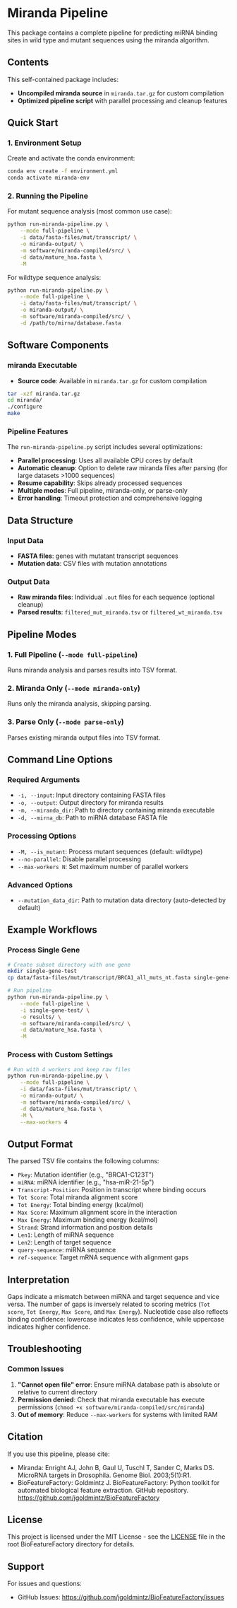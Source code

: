 # Miranda Pipeline

This package contains a complete pipeline for predicting miRNA binding sites in wild type and mutant sequences using the miranda algorithm. 

## Contents

This self-contained package includes:

- **Uncompiled miranda source** in `miranda.tar.gz` for custom compilation
- **Optimized pipeline script** with parallel processing and cleanup features

## Quick Start

### 1. Environment Setup

Create and activate the conda environment:

```bash
conda env create -f environment.yml
conda activate miranda-env
```

### 2. Running the Pipeline

For mutant sequence analysis (most common use case):

```bash
python run-miranda-pipeline.py \
    --mode full-pipeline \
    -i data/fasta-files/mut/transcript/ \
    -o miranda-output/ \
    -m software/miranda-compiled/src/ \
    -d data/mature_hsa.fasta \
    -M
```

For wildtype sequence analysis:

```bash
python run-miranda-pipeline.py \
    --mode full-pipeline \
    -i data/fasta-files/mut/transcript/ \
    -o miranda-output/ \
    -m software/miranda-compiled/src/ \
    -d /path/to/mirna/database.fasta
```

## Software Components

### miranda Executable

- **Source code**: Available in `miranda.tar.gz` for custom compilation

```bash
tar -xzf miranda.tar.gz
cd miranda/
./configure
make
```

### Pipeline Features

The `run-miranda-pipeline.py` script includes several optimizations:

- **Parallel processing**: Uses all available CPU cores by default
- **Automatic cleanup**: Option to delete raw miranda files after parsing (for large datasets >1000 sequences)
- **Resume capability**: Skips already processed sequences
- **Multiple modes**: Full pipeline, miranda-only, or parse-only
- **Error handling**: Timeout protection and comprehensive logging

## Data Structure

### Input Data

- **FASTA files**: genes with mutatant transcript sequences
- **Mutation data**: CSV files with mutation annotations

### Output Data

- **Raw miranda files**: Individual `.out` files for each sequence (optional cleanup)
- **Parsed results**: `filtered_mut_miranda.tsv` or `filtered_wt_miranda.tsv`

## Pipeline Modes

### 1. Full Pipeline (`--mode full-pipeline`)
Runs miranda analysis and parses results into TSV format.

### 2. Miranda Only (`--mode miranda-only`)
Runs only the miranda analysis, skipping parsing.

### 3. Parse Only (`--mode parse-only`)
Parses existing miranda output files into TSV format.

## Command Line Options

### Required Arguments
- `-i, --input`: Input directory containing FASTA files
- `-o, --output`: Output directory for miranda results
- `-m, --miranda_dir`: Path to directory containing miranda executable
- `-d, --mirna_db`: Path to miRNA database FASTA file

### Processing Options
- `-M, --is_mutant`: Process mutant sequences (default: wildtype)
- `--no-parallel`: Disable parallel processing
- `--max-workers N`: Set maximum number of parallel workers

### Advanced Options
- `--mutation_data_dir`: Path to mutation data directory (auto-detected by default)

## Example Workflows

### Process Single Gene
```bash
# Create subset directory with one gene
mkdir single-gene-test
cp data/fasta-files/mut/transcript/BRCA1_all_muts_nt.fasta single-gene-test/

# Run pipeline
python run-miranda-pipeline.py \
    --mode full-pipeline \
    -i single-gene-test/ \
    -o results/ \
    -m software/miranda-compiled/src/ \
    -d data/mature_hsa.fasta \
    -M
```

### Process with Custom Settings
```bash
# Run with 4 workers and keep raw files
python run-miranda-pipeline.py \
    --mode full-pipeline \
    -i data/fasta-files/mut/transcript/ \
    -o miranda-output/ \
    -m software/miranda-compiled/src/ \
    -d data/mature_hsa.fasta \
    -M \
    --max-workers 4
```

## Output Format

The parsed TSV file contains the following columns:
- `Pkey`: Mutation identifier (e.g., "BRCA1-C123T")
- `miRNA`: miRNA identifier (e.g., "hsa-miR-21-5p")
- `Transcript-Position`: Position in transcript where binding occurs
- `Tot Score`: Total miranda alignment score
- `Tot Energy`: Total binding energy (kcal/mol)
- `Max Score`: Maximum alignment score in the interaction
- `Max Energy`: Maximum binding energy (kcal/mol)
- `Strand`: Strand information and position details
- `Len1`: Length of miRNA sequence
- `Len2`: Length of target sequence
- `query-sequence`: miRNA sequence
- `ref-sequence`: Target mRNA sequence with alignment gaps

## Interpretation

Gaps indicate a mismatch between miRNA and target sequence and vice versa. The number of gaps is inversely related to scoring metrics (`Tot score`, `Tot Energy`, `Max Score`, and `Max Energy`). Nucleotide case also reflects binding confidence: lowercase indicates less confidence, while uppercase indicates higher confidence.


## Troubleshooting

### Common Issues

1. **"Cannot open file" error**: Ensure miRNA database path is absolute or relative to current directory
2. **Permission denied**: Check that miranda executable has execute permissions (`chmod +x software/miranda-compiled/src/miranda`)
3. **Out of memory**: Reduce `--max-workers` for systems with limited RAM

## Citation

If you use this pipeline, please cite:

- Miranda: Enright AJ, John B, Gaul U, Tuschl T, Sander C, Marks DS. MicroRNA targets in Drosophila. Genome Biol. 2003;5(1):R1.
- BioFeatureFactory: Goldmintz J. BioFeatureFactory: Python toolkit for automated biological feature extraction. GitHub repository. https://github.com/jgoldmintz/BioFeatureFactory

## License

This project is licensed under the MIT License - see the [LICENSE](../../LICENSE) file in the root BioFeatureFactory directory for details.

## Support

For issues and questions:

- GitHub Issues: https://github.com/jgoldmintz/BioFeatureFactory/issues

